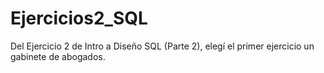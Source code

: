 # Ejercicios2_SQL
Del Ejercicio 2 de Intro a Diseño SQL (Parte 2), elegí el primer ejercicio  un gabinete de abogados.
